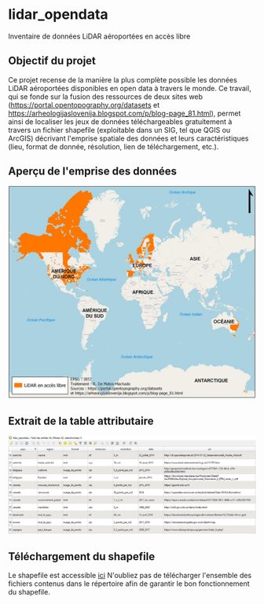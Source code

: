 # lidar_opendata
Inventaire de données LiDAR aéroportées en accès libre

## Objectif du projet
Ce projet recense de la manière la plus complète possible les données LiDAR aéroportées disponibles en open data à travers le monde. Ce travail, qui se fonde sur la fusion des ressources de deux sites web (https://portal.opentopography.org/datasets et https://arheologijaslovenija.blogspot.com/p/blog-page_81.html), permet ainsi de localiser les jeux de données téléchargeables gratuitement à travers un fichier shapefile (exploitable dans un SIG, tel que QGIS ou ArcGIS) décrivant l'emprise spatiale des données et leurs caractéristiques (lieu, format de donnée, résolution, lien de téléchargement, etc.).

## Aperçu de l'emprise des données
![Alt text](https://github.com/rdmato33/lidar_opendata/blob/main/figures/emprise.jpg "Optional Title")

## Extrait de la table attributaire
![Alt text](https://github.com/rdmato33/lidar_opendata/blob/main/figures/table_attributaire.jpg "Optional Title")

## Téléchargement du shapefile
Le shapefile est accessible [ici](https://github.com/rdmato33/lidar_opendata/shapefile)
N'oubliez pas de télécharger l'ensemble des fichiers contenus dans le répertoire afin de garantir le bon fonctionnement du shapefile.
